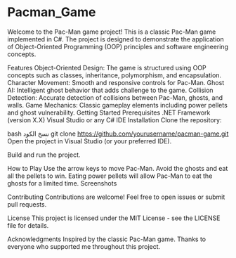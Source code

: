 # Pacman_Game

Welcome to the Pac-Man game project! This is a classic Pac-Man game implemented in C#. The project is designed to demonstrate the application of Object-Oriented Programming (OOP) principles and software engineering concepts.

Features
Object-Oriented Design: The game is structured using OOP concepts such as classes, inheritance, polymorphism, and encapsulation.
Character Movement: Smooth and responsive controls for Pac-Man.
Ghost AI: Intelligent ghost behavior that adds challenge to the game.
Collision Detection: Accurate detection of collisions between Pac-Man, ghosts, and walls.
Game Mechanics: Classic gameplay elements including power pellets and ghost vulnerability.
Getting Started
Prerequisites
.NET Framework (version X.X)
Visual Studio or any C# IDE
Installation
Clone the repository:

bash
نسخ الكود
git clone https://github.com/yourusername/pacman-game.git
Open the project in Visual Studio (or your preferred IDE).

Build and run the project.

How to Play
Use the arrow keys to move Pac-Man.
Avoid the ghosts and eat all the pellets to win.
Eating power pellets will allow Pac-Man to eat the ghosts for a limited time.
Screenshots

Contributing
Contributions are welcome! Feel free to open issues or submit pull requests.

License
This project is licensed under the MIT License - see the LICENSE file for details.

Acknowledgments
Inspired by the classic Pac-Man game.
Thanks to everyone who supported me throughout this project.
